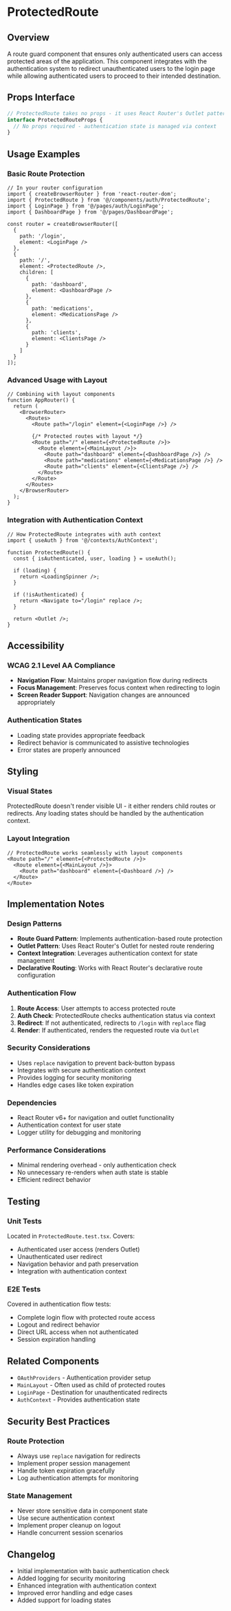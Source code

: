 # ProtectedRoute

## Overview

A route guard component that ensures only authenticated users can access protected areas of the application. This component integrates with the authentication system to redirect unauthenticated users to the login page while allowing authenticated users to proceed to their intended destination.

## Props Interface

```typescript
// ProtectedRoute takes no props - it uses React Router's Outlet pattern
interface ProtectedRouteProps {
  // No props required - authentication state is managed via context
}
```

## Usage Examples

### Basic Route Protection

```tsx
// In your router configuration
import { createBrowserRouter } from 'react-router-dom';
import { ProtectedRoute } from '@/components/auth/ProtectedRoute';
import { LoginPage } from '@/pages/auth/LoginPage';
import { DashboardPage } from '@/pages/DashboardPage';

const router = createBrowserRouter([
  {
    path: '/login',
    element: <LoginPage />
  },
  {
    path: '/',
    element: <ProtectedRoute />,
    children: [
      {
        path: 'dashboard',
        element: <DashboardPage />
      },
      {
        path: 'medications',
        element: <MedicationsPage />
      },
      {
        path: 'clients',
        element: <ClientsPage />
      }
    ]
  }
]);
```

### Advanced Usage with Layout

```tsx
// Combining with layout components
function AppRouter() {
  return (
    <BrowserRouter>
      <Routes>
        <Route path="/login" element={<LoginPage />} />
        
        {/* Protected routes with layout */}
        <Route path="/" element={<ProtectedRoute />}>
          <Route element={<MainLayout />}>
            <Route path="dashboard" element={<DashboardPage />} />
            <Route path="medications" element={<MedicationsPage />} />
            <Route path="clients" element={<ClientsPage />} />
          </Route>
        </Route>
      </Routes>
    </BrowserRouter>
  );
}
```

### Integration with Authentication Context

```tsx
// How ProtectedRoute integrates with auth context
import { useAuth } from '@/contexts/AuthContext';

function ProtectedRoute() {
  const { isAuthenticated, user, loading } = useAuth();
  
  if (loading) {
    return <LoadingSpinner />;
  }
  
  if (!isAuthenticated) {
    return <Navigate to="/login" replace />;
  }
  
  return <Outlet />;
}
```

## Accessibility

### WCAG 2.1 Level AA Compliance

- **Navigation Flow**: Maintains proper navigation flow during redirects
- **Focus Management**: Preserves focus context when redirecting to login
- **Screen Reader Support**: Navigation changes are announced appropriately

### Authentication States

- Loading state provides appropriate feedback
- Redirect behavior is communicated to assistive technologies
- Error states are properly announced

## Styling

### Visual States

ProtectedRoute doesn't render visible UI - it either renders child routes or redirects. Any loading states should be handled by the authentication context.

### Layout Integration

```tsx
// ProtectedRoute works seamlessly with layout components
<Route path="/" element={<ProtectedRoute />}>
  <Route element={<MainLayout />}>
    <Route path="dashboard" element={<Dashboard />} />
  </Route>
</Route>
```

## Implementation Notes

### Design Patterns

- **Route Guard Pattern**: Implements authentication-based route protection
- **Outlet Pattern**: Uses React Router's Outlet for nested route rendering
- **Context Integration**: Leverages authentication context for state management
- **Declarative Routing**: Works with React Router's declarative route configuration

### Authentication Flow

1. **Route Access**: User attempts to access protected route
2. **Auth Check**: ProtectedRoute checks authentication status via context
3. **Redirect**: If not authenticated, redirects to `/login` with `replace` flag
4. **Render**: If authenticated, renders the requested route via `Outlet`

### Security Considerations

- Uses `replace` navigation to prevent back-button bypass
- Integrates with secure authentication context
- Provides logging for security monitoring
- Handles edge cases like token expiration

### Dependencies

- React Router v6+ for navigation and outlet functionality
- Authentication context for user state
- Logger utility for debugging and monitoring

### Performance Considerations

- Minimal rendering overhead - only authentication check
- No unnecessary re-renders when auth state is stable
- Efficient redirect behavior

## Testing

### Unit Tests

Located in `ProtectedRoute.test.tsx`. Covers:
- Authenticated user access (renders Outlet)
- Unauthenticated user redirect
- Navigation behavior and path preservation
- Integration with authentication context

### E2E Tests

Covered in authentication flow tests:
- Complete login flow with protected route access
- Logout and redirect behavior
- Direct URL access when not authenticated
- Session expiration handling

## Related Components

- `OAuthProviders` - Authentication provider setup
- `MainLayout` - Often used as child of protected routes
- `LoginPage` - Destination for unauthenticated redirects
- `AuthContext` - Provides authentication state

## Security Best Practices

### Route Protection

- Always use `replace` navigation for redirects
- Implement proper session management
- Handle token expiration gracefully
- Log authentication attempts for monitoring

### State Management

- Never store sensitive data in component state
- Use secure authentication context
- Implement proper cleanup on logout
- Handle concurrent session scenarios

## Changelog

- Initial implementation with basic authentication check
- Added logging for security monitoring
- Enhanced integration with authentication context
- Improved error handling and edge cases
- Added support for loading states